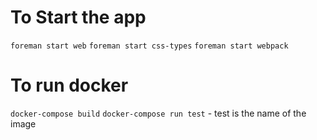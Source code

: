 # To Start the app

`foreman start web`
`foreman start css-types`
`foreman start webpack`


# To run docker 

`docker-compose build`
`docker-compose run test` - test is the name of the image
